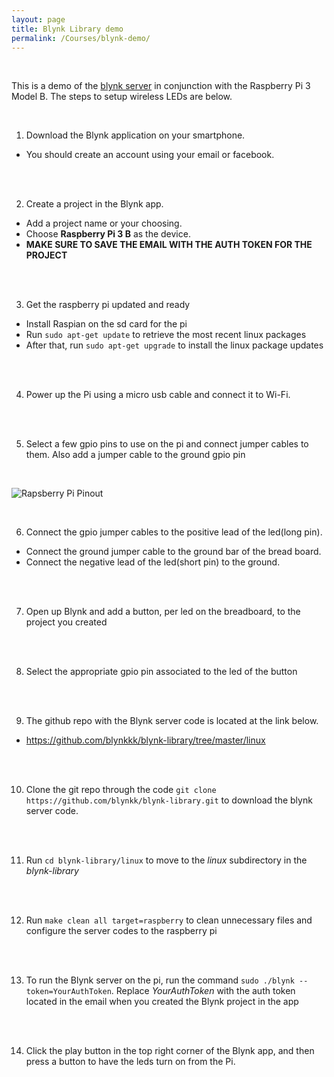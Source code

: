 ```yaml
---
layout: page
title: Blynk Library demo
permalink: /Courses/blynk-demo/
---
```


<br>

This is a demo of the [blynk server](http://www.blynk.cc/) in conjunction with the Raspberry Pi 3 Model B. The steps to setup wireless LEDs are below.

<br>

1. Download the Blynk application on your smartphone.
- You should create an account using your email or facebook.

<br>
<br>

2. Create a project in the Blynk app.
- Add a project name or your choosing.
- Choose **Raspberry Pi 3 B** as the device.
- **MAKE SURE TO SAVE THE EMAIL WITH THE AUTH TOKEN FOR THE PROJECT**

<br>
<br>

3. Get the raspberry pi updated and ready
  - Install Raspian on the sd card for the pi
  - Run ```sudo apt-get update``` to retrieve the most recent linux packages
  - After that, run ```sudo apt-get upgrade``` to install the linux package updates

<br>
<br>

4. Power up the Pi using a micro usb cable and connect it to Wi-Fi.

<br>
<br>

5.  Select a few gpio pins to use on the pi and connect jumper cables to them. Also add a jumper cable to the ground gpio pin

<br>

![Rapsberry Pi Pinout]()

<br>

6. Connect the gpio jumper cables to the positive lead of the led(long pin).
- Connect the ground jumper cable to the ground bar of the bread board.
- Connect the negative lead of the led(short pin) to the ground.

<br>
<br>

7. Open up Blynk and add a button, per led on the breadboard, to the project you created

<br>
<br>

8. Select the appropriate gpio pin associated to the led of the button

<br>
<br>

9. The github repo with the Blynk server code is located at the link below.
  - https://github.com/blynkkk/blynk-library/tree/master/linux

<br>
<br>

10. Clone the git repo through the code ```git clone https://github.com/blynkk/blynk-library.git``` to download the blynk server code.

<br>
<br>

11. Run ```cd blynk-library/linux``` to move to the *linux* subdirectory in the *blynk-library*

<br>
<br>

12. Run ```make clean all target=raspberry``` to clean unnecessary files and configure the server codes to the raspberry pi

<br>
<br>

13. To run the Blynk server on the pi, run the command ```sudo ./blynk --token=YourAuthToken```. Replace *YourAuthToken* with the auth token located in the email when you created the Blynk project in the app

<br>
<br>

14. Click the play button in the top right corner of the Blynk app, and then press a button to have the leds turn on from the Pi.
